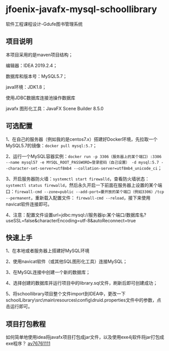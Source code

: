 # jfoenix-javafx-mysql-schoollibrary
软件工程课程设计-Gdufe图书管理系统

## 项目说明
本项目采用的是maven项目结构；

编辑器：IDEA 2019.2.4；

数据库和版本号：MySQL5.7；

java环境：JDK1.8；

使用JDBC数据库连接池操作数据库

javafx 图形化工具：JavaFX Scene Builder 8.5.0


## 可选配置
1、在自己的服务器（例如我的是centos7.x）搭建好Docker环境，先拉取一个MySQL5.7的镜像：`docker pull mysql:5.7`；

2、运行一个MySQL容器实例：`docker run -p 3306（服务器上的某个端口）:3306 --name mysql57 -e MYSQL_ROOT_PASSWORD=登录密码（自己设置） -d mysql:5.7 --character-set-server=utf8mb4 --collation-server=utf8mb4_unicode_ci`；

3、开启服务器防火墙：`systemctl start firewalld`，查看防火墙状态：`systemctl status firewalld`，然后永久开启一下前面在服务器上设置的某个端口：`firewall-cmd --zone=public --add-port=要开放的某个端口（例如3306）/tcp --permanent`，重新载入配置文件： `firewall-cmd --reload`，接下来使用navicat软件连接即可。

4、注意：配置文件设置url=jdbc:mysql://服务器ip:某个端口/数据库名?useSSL=false&characterEncoding=utf-8&autoReconnect=true


## 快速上手
1、在本地或者服务器上搭建好MySQL环境

2、使用navicat软件（或其他SQL图形化工具）连接MySQL；

3、在MySQL连接中创建一个新的数据库；

4、选择创建的数据库并运行项目中的library.sql文件，刷新后即可创建成功；

5、将schoollibrary项目整个文件import到IDEA中，更改一下schoolLibrary\src\main\resources\config\druid.properties文件中的参数，点击运行即可。

## 项目打包教程
如何简单地使用idea将javafx项目打包成jar文件，以及使用exe4j软件将jar打包成exe程序？
[av76761111](https://www.bilibili.com/video/av76761111/)
